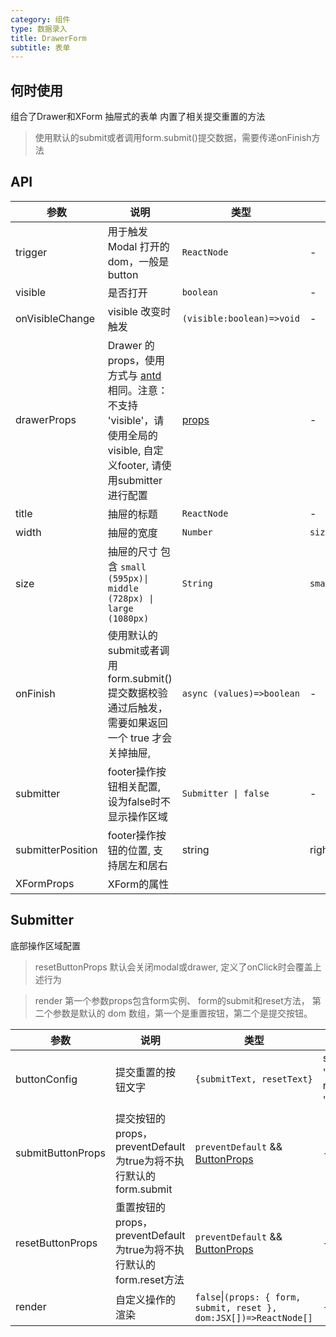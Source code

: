```yaml
---
category: 组件
type: 数据录入
title: DrawerForm
subtitle: 表单
---
```


## 何时使用
 组合了Drawer和XForm 抽屉式的表单 内置了相关提交重置的方法

> 使用默认的submit或者调用form.submit()提交数据，需要传递onFinish方法


## API

| 参数 | 说明 | 类型 | 默认值 |
| --- | --- | --- | --- |
| trigger | 用于触发 Modal 打开的 dom，一般是 button | `ReactNode` | - |
| visible | 是否打开 | `boolean` | - |
| onVisibleChange | visible 改变时触发 | `(visible:boolean)=>void` | - |
| drawerProps | Drawer 的 props，使用方式与 [antd](https://ant.design/components/drawer-cn/) 相同。注意：不支持 'visible'，请使用全局的 visible, 自定义footer, 请使用submitter进行配置| [props](https://ant.design/components/drawer-cn/#API) | - |
| title | 抽屉的标题 | `ReactNode` | - |
| width | 抽屉的宽度 | `Number` | `size['small']` |
| size | 抽屉的尺寸 包含 `small (595px)\| middle (728px) \| large (1080px)` | `String` | `small` |
| onFinish | 使用默认的submit或者调用form.submit()提交数据校验通过后触发，需要如果返回一个 true 才会关掉抽屉, | `async (values)=>boolean` | - |
| submitter | footer操作按钮相关配置, 设为false时不显示操作区域 | `Submitter \| false` | - |
| submitterPosition | footer操作按钮的位置, 支持居左和居右 | string | right |
| XFormProps | XForm的属性|  |  |


## Submitter

底部操作区域配置
> resetButtonProps 默认会关闭modal或drawer, 定义了onClick时会覆盖上述行为

> render 第一个参数props包含form实例、 form的submit和reset方法， 第二个参数是默认的 dom 数组，第一个是重置按钮，第二个是提交按钮。

| 参数 | 说明 | 类型 | 默认值 |
| --- | --- | --- | --- |
| buttonConfig | 提交重置的按钮文字 | `{submitText, resetText}` | submitText: '确定' resetText: '取消'   |
| submitButtonProps | 提交按钮的 props，preventDefault为true为将不执行默认的form.submit  | `preventDefault` && [ButtonProps](https://ant.design/components/button-cn/) | - |
| resetButtonProps | 重置按钮的 props，preventDefault为true为将不执行默认的form.reset方法 | `preventDefault` &&  [ButtonProps](https://ant.design/components/button-cn/) | - |
| render | 自定义操作的渲染 | `false`\|`(props: { form, submit, reset }, dom:JSX[])=>ReactNode[]`   | - |
